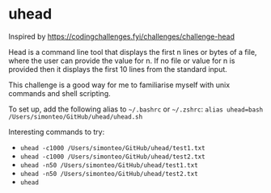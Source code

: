 # uhead

Inspired by https://codingchallenges.fyi/challenges/challenge-head

Head is a command line tool that displays the first n lines or bytes of a file, where the user can provide the value for n. If no file or value for n is provided then it displays the first 10 lines from the standard input.

This challenge is a good way for me to familiarise myself with unix commands and shell scripting.

To set up, add the following alias to `~/.bashrc` or `~/.zshrc`: `alias uhead=bash /Users/simonteo/GitHub/uhead/uhead.sh`

Interesting commands to try:

- `uhead -c1000 /Users/simonteo/GitHub/uhead/test1.txt`
- `uhead -c1000 /Users/simonteo/GitHub/uhead/test2.txt`
- `uhead -n50 /Users/simonteo/GitHub/uhead/test1.txt`
- `uhead -n50 /Users/simonteo/GitHub/uhead/test2.txt`
- `uhead`

